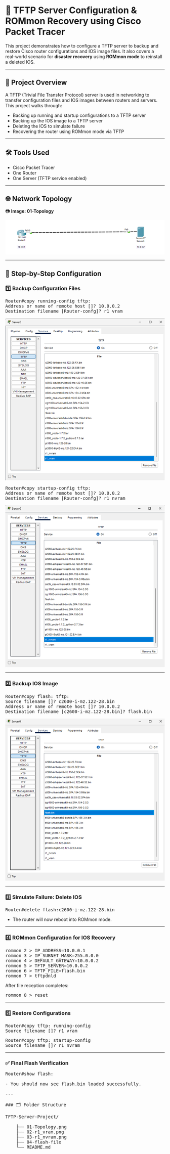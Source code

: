 # 💾 TFTP Server Configuration & ROMmon Recovery using Cisco Packet Tracer

This project demonstrates how to configure a TFTP server to backup and restore Cisco router configurations and IOS image files. It also covers a real-world scenario for **disaster recovery** using **ROMmon mode** to reinstall a deleted IOS.

---

## 📘 Project Overview

A TFTP (Trivial File Transfer Protocol) server is used in networking to transfer configuration files and IOS images between routers and servers. This project walks through:
- Backing up running and startup configurations to a TFTP server
- Backing up the IOS image to a TFTP server
- Deleting the IOS to simulate failure
- Recovering the router using ROMmon mode via TFTP

---

## 🛠️ Tools Used

- Cisco Packet Tracer
- One Router
- One Server (TFTP service enabled)

---

## 🌐 Network Topology

📷 **Image: 01-Topology**

![01-Topology](./01-Topology.png)

---

## 🧪 Step-by-Step Configuration

### 1️⃣ Backup Configuration Files

<pre>Router#copy running-config tftp:
Address or name of remote host []? 10.0.0.2
Destination filename [Router-confg]? r1_vram</pre>

![r1_vram](./02-r1_vram.png)

<pre>Router#copy startup-config tftp:
Address or name of remote host []? 10.0.0.2
Destination filename [Router-confg]? r1_nvram</pre>

![r1_nvram](./03-r1_nvram.png)

---

### 2️⃣ Backup IOS Image

<pre>Router#copy flash: tftp:
Source filename []? c2600-i-mz.122-28.bin
Address or name of remote host []? 10.0.0.2
Destination filename [c2600-i-mz.122-28.bin]? flash.bin</pre>

![Flash File](./04-flash-file.png)

---

### 3️⃣ Simulate Failure: Delete IOS

<pre>Router#delete flash:c2600-i-mz.122-28.bin</pre>

- The router will now reboot into ROMmon mode.

---

### 4️⃣ ROMmon Configuration for IOS Recovery

<pre>rommon 2 > IP_ADDRESS=10.0.0.1
rommon 3 > IP_SUBNET_MASK=255.0.0.0
rommon 4 > DEFAULT_GATEWAY=10.0.0.2
rommon 5 > TFTP_SERVER=10.0.0.2
rommon 6 > TFTP_FILE=flash.bin
rommon 7 > tftpdnld</pre>

After file reception completes:

<pre>rommon 8 > reset</pre>

---

### 5️⃣ Restore Configurations

<pre>Router#copy tftp: running-config
Source filename []? r1_vram</pre>

<pre>Router#copy tftp: startup-config
Source filename []? r1_nvram</pre>

---

### ✅ Final Flash Verification

<pre>Router#show flash:

- You should now see flash.bin loaded successfully.

---

### 🗂️ Folder Structure

TFTP-Server-Project/

    ├── 01-Topology.png
    ├── 02-r1_vram.png
    ├── 03-r1_nvram.png
    ├── 04-flash-file
    └── README.md
